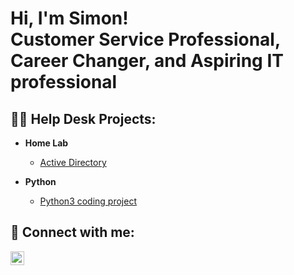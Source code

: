 <h1>Hi, I'm Simon! <br/>
<a>Customer Service Professional, Career Changer, and Aspiring IT professional</a></h1>

<h2>👨‍💻 Help Desk Projects:</h2>

- <b>Home Lab</b>
  - [Active Directory](https://github.com/rohrersimon/Active-Directory-with-PowerShell)

- <b>Python</b>
  - [Python3 coding project](https://github.com/rohrersimon/Active-Directory-with-PowerShell)

<h2> 🤳 Connect with me:</h2>

[<img align="left" alt="rohrersimon | LinkedIn" width="22px" src="https://cdn.jsdelivr.net/npm/simple-icons@v3/icons/linkedin.svg" />][linkedin]

[linkedin]: https://www.linkedin.com/in/rohrersimon/

<!--
**rohrersimon/rohrersimon** is a ✨ _special_ ✨ repository because its `README.md` (this file) appears on your GitHub profile.

Here are some ideas to get you started:

- 🔭 I’m currently working on ...
- 🌱 I’m currently learning ...
- 👯 I’m looking to collaborate on ...
- 🤔 I’m looking for help with ...
- 💬 Ask me about ...
- 📫 How to reach me: ...
- 😄 Pronouns: ...
- ⚡ Fun fact: ...
-->
